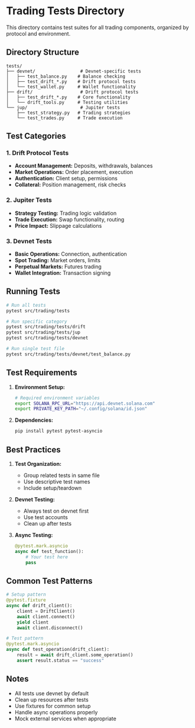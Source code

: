 # Trading Tests Directory

This directory contains test suites for all trading components, organized by protocol and environment.

## Directory Structure

```
tests/
├── devnet/                 # Devnet-specific tests
│   ├── test_balance.py    # Balance checking
│   ├── test_drift_*.py    # Drift protocol tests
│   └── test_wallet.py     # Wallet functionality
├── drift/                  # Drift protocol tests
│   ├── test_drift_*.py    # Core functionality
│   └── drift_tools.py     # Testing utilities
└── jup/                    # Jupiter tests
    ├── test_strategy.py   # Trading strategies
    └── test_trades.py     # Trade execution
```

## Test Categories

### 1. Drift Protocol Tests
- **Account Management:** Deposits, withdrawals, balances
- **Market Operations:** Order placement, execution
- **Authentication:** Client setup, permissions
- **Collateral:** Position management, risk checks

### 2. Jupiter Tests
- **Strategy Testing:** Trading logic validation
- **Trade Execution:** Swap functionality, routing
- **Price Impact:** Slippage calculations

### 3. Devnet Tests
- **Basic Operations:** Connection, authentication
- **Spot Trading:** Market orders, limits
- **Perpetual Markets:** Futures trading
- **Wallet Integration:** Transaction signing

## Running Tests

```bash
# Run all tests
pytest src/trading/tests

# Run specific category
pytest src/trading/tests/drift
pytest src/trading/tests/jup
pytest src/trading/tests/devnet

# Run single test file
pytest src/trading/tests/devnet/test_balance.py
```

## Test Requirements

1. **Environment Setup:**
   ```bash
   # Required environment variables
   export SOLANA_RPC_URL="https://api.devnet.solana.com"
   export PRIVATE_KEY_PATH="~/.config/solana/id.json"
   ```

2. **Dependencies:**
   ```bash
   pip install pytest pytest-asyncio
   ```

## Best Practices

1. **Test Organization:**
   - Group related tests in same file
   - Use descriptive test names
   - Include setup/teardown

2. **Devnet Testing:**
   - Always test on devnet first
   - Use test accounts
   - Clean up after tests

3. **Async Testing:**
   ```python
   @pytest.mark.asyncio
   async def test_function():
       # Your test here
       pass
   ```

## Common Test Patterns

```python
# Setup pattern
@pytest.fixture
async def drift_client():
    client = DriftClient()
    await client.connect()
    yield client
    await client.disconnect()

# Test pattern
@pytest.mark.asyncio
async def test_operation(drift_client):
    result = await drift_client.some_operation()
    assert result.status == "success"
```

## Notes

- All tests use devnet by default
- Clean up resources after tests
- Use fixtures for common setup
- Handle async operations properly
- Mock external services when appropriate